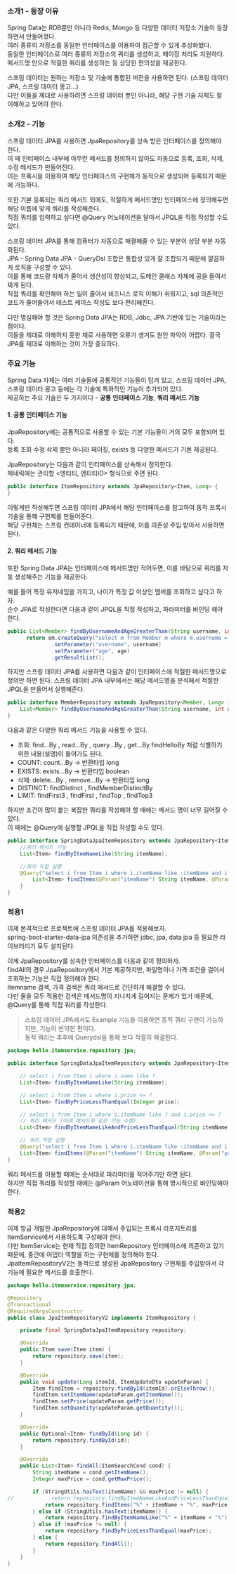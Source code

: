 ### 소개1 - 등장 이유

Spring Data는 RDB뿐만 아니라 Redis, Mongo 등 다양한 데이터 저장소 기술이 등장하면서 만들어졌다.  
여러 종류의 저장소를 동일한 인터페이스를 이용하여 접근할 수 있게 추상화했다.  
동일한 인터페이스로 여러 종류의 저장소의 쿼리를 생성하고, 페이징 처리도 지원하다.  
메서드명 만으로 적절한 쿼리를 생성하는 등 상당한 편의성을 제공한다.

스프링 데이터는 원하는 저장소 및 기술에 통합된 버전을 사용하면 된다. (스프링 데이터 JPA, 스프링 데이터 몽고...)  
다만 이들을 제대로 사용하려면 스프링 데이터 뿐만 아니라, 해당 구현 기술 자체도 잘 이해하고 있어야 한다.

### 소개2 - 기능

스프링 데이터 JPA를 사용하면 JpaRepository를 상속 받은 인터페이스를 정의해야 한다.  
이 때 인터페이스 내부에 아무런 메서드를 정의하지 않아도 자동으로 등록, 조회, 삭제, 수정 메서드가 만들어진다.  
이는 프록시을 이용하여 해당 인터페이스의 구현체가 동적으로 생성되어 등록되기 때문에 가능하다.  

또한 기본 등록되는 쿼리 메서드 외에도, 적절하게 메서드명만 인터페이스에 정의해두면 해당 이름에 맞게 쿼리를 작성해준다.  
직접 쿼리를 입력하고 싶다면 @Query 어노테이션을 달아서 JPQL을 직접 작성할 수도 있다.

스프링 데이터 JPA를 통해 컴퓨터가 자동으로 해결해줄 수 있는 부분이 상당 부분 자동화된다.  
JPA - Spring Data JPA - QueryDsl 조합은 통합성 있게 잘 조합되기 때문에 깔끔하게 로직을 구성할 수 있다.  
이를 통해 코드량 자체가 줄어서 생산성이 향상되고, 도메인 클래스 자체에 공을 들여서 짜게 된다.  
직접 쿼리를 확인해야 하는 일이 줄어서 비즈니스 로직 이해가 쉬워지고, sql 의존적인 코드가 줄어들어서 테스트 케이스 작성도 보다 편리해진다.

다만 명심해야 할 것은 Spring Data JPA는 RDB, Jdbc, JPA 기반에 있는 기술이라는 점이다.  
이들을 제대로 이해하지 못한 채로 사용하면 오류가 생겨도 원인 파악이 어렵다.
결국 JPA를 제대로 이해하는 것이 가장 중요하다.

### 주요 기능

Spring Data 자체는 여러 기술들에 공통적인 기능들이 담겨 있고, 스프링 데이터 JPA, 스프링 데이터 몽고 등에는 각 기술에 특화적인 기능이 추가되어 있다.  
제공하는 주요 기술은 두 가지이다 - **공통 인터페이스 기능**, **쿼리 메서드 기능**

#### 1. 공통 인터페이스 기능

JpaRepository에는 공통적으로 사용할 수 있는 기본 기능들이 거의 모두 포함되어 있다.  
등록 조회 수정 삭제 뿐만 아니라 페이징, exists 등 다양한 메서드가 기본 제공된다.

JpaRepository는 다음과 같이 인터페이스를 상속해서 정의한다.  
제네릭에는 관리할 <엔티티, 엔티티ID> 형식으로 주면 된다.

```java
public interface ItemRepository extends JpaRepository<Item, Long> {
}
```

이렇게만 작성해두면 스프링 데이터 JPA에서 해당 인터페이스를 참고하여 동적 프록시 기술을 통해 구현체를 만들어준다.  
해당 구현체는 스프링 컨테이너에 등록되기 때문에, 이를 의존성 주입 받아서 사용하면 된다.

#### 2. 쿼리 메서드 기능

또한 Spring Data JPA는 인터페이스에 메서드명만 적어두면, 이를 바탕으로 쿼리를 자동 생성해주는 기능을 제공한다.

예를 들어 특정 유저네임을 가지고, 나이가 특정 값 이상인 멤버를 조회하고 싶다고 하자.  
순수 JPA로 작성한다면 다음과 같이 JPQL을 직접 작성하고, 파라미터를 바인딩 해야 한다.  

```java
public List<Member> findByUsernameAndAgeGreaterThan(String username, int age) {
      return em.createQuery("select m from Member m where m.username = :username and m.age > :age")
              .setParameter("username", username)
              .setParameter("age", age)
              .getResultList();
```

하지만 스프링 데이터 JPA를 사용하면 다음과 같이 인터페이스에 적절한 메서드명으로 정의만 하면 된다. 
스프링 데이터 JPA 내부에서는 해당 메서드명을 분석해서 적절한 JPQL을 만들어서 실행해준다.
```java
public interface MemberRepository extends JpaRepository<Member, Long> {
    List<Member> findByUsernameAndAgeGreaterThan(String username, int age);
}
```

다음과 같은 다양한 쿼리 메서드 기능을 사용할 수 있다.

- 조회: find...By , read...By , query...By , get...By
       findHelloBy 처럼 식별하기 위한 내용(설명)이 들어가도 된다. 
- COUNT: count...By -> 반환타입 long
- EXISTS: exists...By -> 반환타입 boolean
- 삭제: delete...By , remove...By -> 반환타입 long
- DISTINCT: findDistinct , findMemberDistinctBy 
- LIMIT: findFirst3 , findFirst , findTop , findTop3

하지만 조건이 많이 붙는 복잡한 쿼리를 작성해야 할 때에는 메서드 명이 너무 길어질 수 있다.  
이 때에는 @Query에 실행할 JPQL을 직접 작성할 수도 있다.

```java
public interface SpringDataJpaItemRepository extends JpaRepository<Item, Long> {
    //쿼리 메서드 기능
    List<Item> findByItemNameLike(String itemName);

    //쿼리 직접 실행
    @Query("select i from Item i where i.itemName like :itemName and i.price <= :price")
        List<Item> findItems(@Param("itemName") String itemName, @Param("price") Integer price);
    }
}
```

### 적용1

이제 본격적으로 프로젝트에 스프링 데이터 JPA를 적용해보자.  
spring-boot-starter-data-jpa 의존성을 추가하면 jdbc, jpa, data jpa 등 필요한 라이브러리기 모두 설치된다.

이제 JpaRepository를 상속한 인터페이스를 다음과 같이 정의하자.  
findAll의 경우 JpaRepository에서 기본 제공하지만, 파일명이나 가격 조건을 걸어서 조회하는 기능은 직접 정의해야 한다.  
Itemname 검색, 가격 검색은 쿼리 메서드로 간단하게 해결할 수 있다.  
다만 둘을 모두 적용한 검색은 메서드명이 지나치게 길어지는 문제가 있기 때문에, @Query를 통해 직접 쿼리를 작성한다.

> 스프링 데이터 JPA에서도 Example 기능을 이용하면 동적 쿼리 구현이 가능하지만, 기능이 빈약한 편이다.  
> 동적 쿼리는 추후에 Querydsl을 통해 보다 적절히 해결한다.

```java
package hello.itemservice.repository.jpa;

public interface SpringDataJpaItemRepository extends JpaRepository<Item, Long> {

    // select i from Item i where i.name like ?
    List<Item> findByItemNameLike(String itemName);

    // select i from Item i where i.price <= ?
    List<Item> findByPriceLessThanEqual(Integer price);

    // select i from Item i where i.itemName like ? and i.price <= ?
    // 쿼리 메서드 (아래 메서드와 같은 기능 수행)
    List<Item> findByItemNameLikeAndPriceLessThanEqual(String itemName, Integer price);

    // 쿼리 직접 실행
    @Query("select i from Item i where i.itemName like :itemName and i.price <= :price")
    List<Item> findItems(@Param("itemName") String itemName, @Param("price") Integer price);
}
```

쿼리 메서드를 이용할 때에는 순서대로 파라미터를 적어주기만 하면 된다.  
하지만 직접 쿼리를 작성할 때에는 @Param 어노테이션을 통해 명시적으로 바인딩해야 한다.

### 적용2

이제 방금 개발한 JpaRepository에 대해서 주입되는 프록시 리포지토리를 ItemService에서 사용하도록 구성해야 한다.  
다만 ItemService는 현재 직접 정의한 ItemRepository 인터페이스에 의존하고 있기 때문에, 중간에 어댑터 역할을 하는 구현체를 정의해야 한다.  
JpaItemRepositoryV2는 동적으로 생성된 JpaRepository 구현체를 주입받아서 각 기능에 필요한 메서드를 호출한다.

```java
package hello.itemservice.repository.jpa;

@Repository
@Transactional
@RequiredArgsConstructor
public class JpaItemRepositoryV2 implements ItemRepository {

    private final SpringDataJpaItemRepository repository;

    @Override
    public Item save(Item item) {
        return repository.save(item);
    }

    @Override
    public void update(Long itemId, ItemUpdateDto updateParam) {
        Item findItem = repository.findById(itemId).orElseThrow();
        findItem.setItemName(updateParam.getItemName());
        findItem.setPrice(updateParam.getPrice());
        findItem.setQuantity(updateParam.getQuantity());
    }

    @Override
    public Optional<Item> findById(Long id) {
        return repository.findById(id);
    }

    @Override
    public List<Item> findAll(ItemSearchCond cond) {
        String itemName = cond.getItemName();
        Integer maxPrice = cond.getMaxPrice();

        if (StringUtils.hasText(itemName) && maxPrice != null) {
//            return repository.findByItemNameLikeAndPriceLessThanEqual("%" + itemName + "%", maxPrice);
            return repository.findItems("%" + itemName + "%", maxPrice);
        } else if (StringUtils.hasText(itemName)) {
            return repository.findByItemNameLike("%" + itemName + "%");
        } else if (maxPrice != null) {
            return repository.findByPriceLessThanEqual(maxPrice);
        } else {
            return repository.findAll();
        }
    }
}
```





